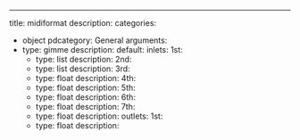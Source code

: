 ---
title: midiformat
description:
categories:
 - object
pdcategory: General
arguments:
- type: gimme
  description:
  default:
inlets:
  1st:
  - type: list
    description:
  2nd:
  - type: list
    description:
  3rd:
  - type: float
    description:
  4th:
  - type: float
    description:
  5th:
  - type: float
    description:
  6th:
  - type: float
    description:
  7th:
  - type: float
    description:
outlets:
  1st:
  - type: float
    description:
